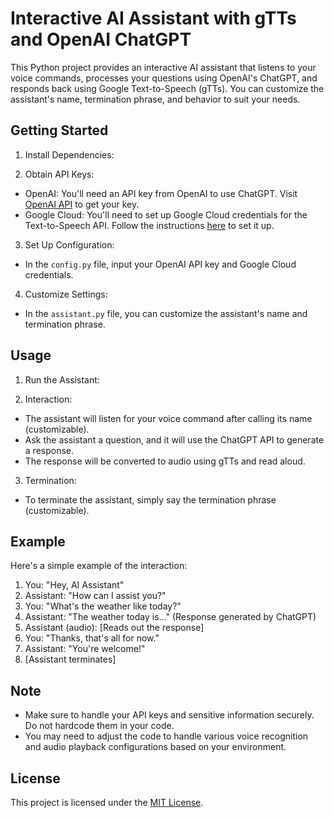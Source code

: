 # Interactive AI Assistant with gTTs and OpenAI ChatGPT

This Python project provides an interactive AI assistant that listens to your voice commands, processes your questions using OpenAI's ChatGPT, and responds back using Google Text-to-Speech (gTTs). You can customize the assistant's name, termination phrase, and behavior to suit your needs.

## Getting Started

1. Install Dependencies:

2. Obtain API Keys:
- OpenAI: You'll need an API key from OpenAI to use ChatGPT. Visit [OpenAI API](https://beta.openai.com/signup/) to get your key.
- Google Cloud: You'll need to set up Google Cloud credentials for the Text-to-Speech API. Follow the instructions [here](https://cloud.google.com/text-to-speech/docs/quickstart) to set it up.

3. Set Up Configuration:
- In the `config.py` file, input your OpenAI API key and Google Cloud credentials.

4. Customize Settings:
- In the `assistant.py` file, you can customize the assistant's name and termination phrase.

## Usage

1. Run the Assistant:

2. Interaction:
- The assistant will listen for your voice command after calling its name (customizable).
- Ask the assistant a question, and it will use the ChatGPT API to generate a response.
- The response will be converted to audio using gTTs and read aloud.

3. Termination:
- To terminate the assistant, simply say the termination phrase (customizable).

## Example

Here's a simple example of the interaction:

1. You: "Hey, AI Assistant"
2. Assistant: "How can I assist you?"
3. You: "What's the weather like today?"
4. Assistant: "The weather today is..."
(Response generated by ChatGPT)
5. Assistant (audio): [Reads out the response]
6. You: "Thanks, that's all for now."
7. Assistant: "You're welcome!"
8. [Assistant terminates]

## Note

- Make sure to handle your API keys and sensitive information securely. Do not hardcode them in your code.
- You may need to adjust the code to handle various voice recognition and audio playback configurations based on your environment.

## License

This project is licensed under the [MIT License](LICENSE).
